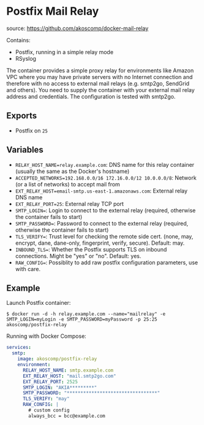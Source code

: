 Postfix Mail Relay
======================

source: https://github.com/akoscomp/docker-mail-relay

Contains:

* Postfix, running in a simple relay mode
* RSyslog

The container provides a simple proxy relay for environments like Amazon VPC where you may have private servers with no Internet connection
and therefore with no access to external mail relays (e.g. smtp2go, SendGrid and others). You need to supply the container with your 
external mail relay address and credentials. The configuration is tested with smtp2go.


Exports
-------

* Postfix on `25`

Variables
---------

* `RELAY_HOST_NAME=relay.example.com`: DNS name for this relay container (usually the same as the Docker's hostname)
* `ACCEPTED_NETWORKS=192.168.0.0/16 172.16.0.0/12 10.0.0.0/8`: Network (or a list of networks) to accept mail from
* `EXT_RELAY_HOST=email-smtp.us-east-1.amazonaws.com`: External relay DNS name
* `EXT_RELAY_PORT=25`: External relay TCP port
* `SMTP_LOGIN=`: Login to connect to the external relay (required, otherwise the container fails to start)
* `SMTP_PASSWORD=`: Password to connect to the external relay (required, otherwise the container fails to start)
* `TLS_VERIFY=`: Trust level for checking the remote side cert. (none, may, encrypt, dane, dane-only, fingerprint, verify, secure). Default: may.
* `INBOUND_TLS=`: Whether the Postfix supports TLS on inbound connections. Might be "yes" or "no". Default: yes.
* `RAW_CONFIG=`: Possiblity to add raw postfix configuration parameters, use with care.

Example
-------

Launch Postfix container:

    $ docker run -d -h relay.example.com --name="mailrelay" -e SMTP_LOGIN=myLogin -e SMTP_PASSWORD=myPassword -p 25:25 akoscomp/postfix-relay


Running with Docker Compose:

```yaml
services:
  smtp:
    image: akoscomp/postfix-relay
    environment:
      RELAY_HOST_NAME: smtp.example.com
      EXT_RELAY_HOST: "mail.smtp2go.com"
      EXT_RELAY_PORT: 2525
      SMTP_LOGIN: "AKIA*********"
      SMTP_PASSWORD: "*********************************"
      TLS_VERIFY: "may"
      RAW_CONFIG: |
        # custom config
        always_bcc = bcc@example.com
```
